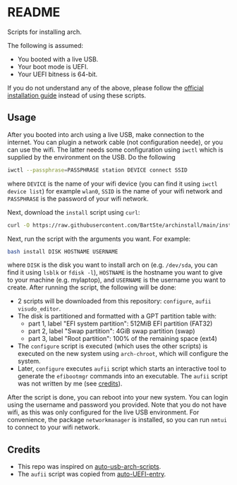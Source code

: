 # README

Scripts for installing arch.

The following is assumed:

- You booted with a live USB.
- Your boot mode is UEFI.
- Your UEFI bitness is 64-bit.

If you do not understand any of the above, please follow the [official
installation guide](https://wiki.archlinux.org/index.php/Installation_guide)
instead of using these scripts.

## Usage

After you booted into arch using a live USB, make connection to the internet.
You can plugin a network cable (not configuration neede), or you can use the
wifi. The latter needs some configuration using `iwctl` which is supplied by
the environment on the USB. Do the following

```bash
iwctl --passphrase=PASSPHRASE station DEVICE connect SSID
```

where `DEVICE` is the name of your wifi device (you can find it using `iwctl
device list`) for example `wlan0`, `SSID` is the name of your wifi network and
`PASSPHRASE` is the password of your wifi network.

Next, download the `install` script using `curl`:

```bash
curl -O https://raw.githubusercontent.com/BartSte/archinstall/main/install
```

Next, run the script with the arguments you want. For example:

```bash
bash install DISK HOSTNAME USERNAME
```

where `DISK` is the disk you want to install arch on (e.g. `/dev/sda`, you can
find it using `lsblk` or `fdisk -l`), `HOSTNAME` is the hostname you want to
give to your machine (e.g. mylaptop), and `USERNAME` is the username you want
to create. After running the script, the following will be done:

- 2 scripts will be downloaded from this repository: `configure`, `aufii`
  `visudo_editor`.
- The disk is partitioned and formatted with a GPT partition table with:
  - part 1, label "EFI system partition": 512MiB EFI partition (FAT32)
  - part 2, label "Swap partition": 4GiB swap partition (swap)
  - part 3, label "Root partition": 100% of the remaining space (ext4)
- The `configure` script is executed (which uses the other scripts) is executed
  on the new system using `arch-chroot`, which will configure the system.
- Later, `configure` executes `aufii` script which starts an interactive
  tool to generate the `efibootmgr` commands into an executable. The `aufii`
  script was not written by me (see [credits](#credits)).

After the script is done, you can reboot into your new system. You can login
using the username and password you provided. Note that you do not have wifi,
as this was only configured for the live USB environment. For convenience,
the package `networkmanager` is installed, so you can run `nmtui` to connect
to your wifi network.

## Credits

- This repo was inspired on [auto-usb-arch-scripts](https://github.com/naelstrof/auto-usb-arch-scripts).
- The `aufii` script was copied from [auto-UEFI-entry](https://github.com/de-arl/auto-UEFI-entry).
